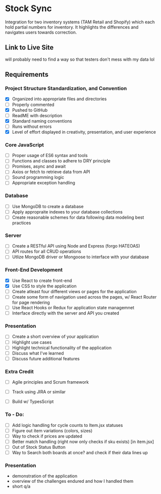 # Stock Sync
Integration for two inventory systems (TAM Retail and Shopify) which each hold partial numbers for inventory. It highlights the differences and navigates users towards correction. 

## Link to Live Site
will probably need to find a way so that testers don't mess with my data lol

## Requirements
### Project Structure Standardization, and Convention
- [X] Organized into appropriate files and directories
- [ ] Properly commented
- [X] Pushed to GitHub
- [ ] ReadME with description 
- [X] Standard naming conventions
- [ ] Runs without errors
- [X] Level of effort displayed in creativity, presentation, and user experience
### Core JavaScript
- [ ] Proper usage of ES6 syntax and tools
- [ ] Functions and classes to adhere to DRY principle
- [ ] Promises, async and await
- [ ] Axios or fetch to retrieve data from API
- [ ] Sound programming logic
- [ ] Appropriate exception handling
### Database
- [ ] Use MongoDB to create a database
- [ ] Apply appropraite indexes to your database collections
- [ ] Create reasonable schemes for data following data modeling best practices
### Server
- [ ] Create a RESTful API using Node and Express (forgo HATEOAS)
- [ ] API routes for all CRUD operations
- [ ] Utlize MongoDB driver or Mongoose to interface with your database
### Front-End Development
- [X] Use React to create front-end
- [X] Use CSS to style the application
- [ ] Create atleast four different views or pages for the application
- [ ] Create some form of navigation used across the pages, w/ React Router for page rendering
- [ ] Use React Hooks or Redux for application state managemnet
- [ ] Interface directly with the server and API you created 
### Presentation
- [ ] Create a short overview of your application
- [ ] Highlight use cases
- [ ] Highlight technical functionality of the application
- [ ] Discuss what I've learned
- [ ] Discuss future additional features
### Extra Credit 
- [ ] Agile principles and Scrum framework
- [ ] Track using JIRA or similar
- [ ] Build w/ TypesScript 


### To - Do:
- [ ] Add logic handling for cycle counts to Item.jsx statuses
- [ ] Figure out item variations (colors, sizes)
- [ ] Way to check if prices are updated
- [ ] Better match handling (right now only checks if sku exists) [in item.jsx]
- [ ] Out of Stock Status Button
- [ ] Way to Search both boards at once? and check if their data lines up

### Presentation
- demonstration of the application
- overview of the challenges endured and how I handled them
- short q/a